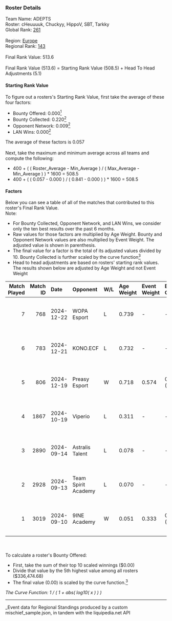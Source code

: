 ### Roster Details<br />
Team Name: ADEPTS<br />
Roster: cHeuuuuk, Chuckyy, HippoV, SBT, Tarkky<br />
Global Rank: [261](../../standings_global_2025_03_01.md)<br />
<br />
Region: [Europe]( ../../standings_europe_2025_03_01.md)<br />
Regional Rank: [143]( ../../standings_europe_2025_03_01.md)<br />
<br />
Final Rank Value:  513.6<br />
<br />
Final Rank Value (513.6) = Starting Rank Value (508.5) + Head To Head Adjustments (5.1)<br />

#### Starting Rank Value<br />
To figure out a rosters's Starting Rank Value, first take the average of these four factors:<br />
- Bounty Offered: 0.000[<sup>1</sup>](#table2)
- Bounty Collected: 0.220[<sup>2</sup>](#table1)
- Opponent Network: 0.009[<sup>2</sup>](#table1)
- LAN Wins: 0.000[<sup>2</sup>](#table1)

The average of these factors is 0.057<br />
<br />
Next, take the maximum and minimum average across all teams and compute the following:<br />
- 400 + ( ( Roster_Average - Min_Average ) / ( Max_Average - Min_Average ) ) * 1600 = 508.5
- 400 + ( ( 0.057 - 0.000 ) / ( 0.841 - 0.000 ) ) * 1600 = 508.5


#### Factors<br />
Below you can see a table of all of the matches that contributed to this roster's Final Rank Value.<br />
Note:<br />

- For Bounty Collected, Opponent Network, and LAN Wins, we consider only the ten best results over the past 6 months.
- Raw values for those factors are multiplied by Age Weight. Bounty and Opponent Network values are also multiplied by Event Weight. The adjusted value is shown in parenthesis.
- The final value for a factor is the total of its adjusted values divided by 10. Bounty Collected is further scaled by the curve function[<sup>3</sup>](#curveFunction)
- Head to head adjustments are based on rosters' starting rank values. The results shown below are adjusted by Age Weight and not Event Weight
<span id="table1"></span><br />


| Match Played | Match ID | Date       | Opponent            | W/L | Age Weight | Event Weight | Bounty Collected | Opponent Network | LAN Wins  | H2H Adj. | Roster                                   |
| -: | -: | :- | :- | :- | :- | :- | :- | :- | :- | -: | :- |
|            7 |      768 | 2024-12-22 | WOPA Esport         | L   | 0.739      | -            | -                | -                | -         |    -3.60 | cHeuuuuk, Chuckyy, HippoV, SBT, Tarkky   |
|            6 |      783 | 2024-12-21 | KONO.ECF            | L   | 0.732      | -            | -                | -                | -         |    -4.74 | cHeuuuuk, Chuckyy, SBT, Tarkky, xReal    |
|            5 |      806 | 2024-12-19 | Preasy Esport       | W   | 0.718      | 0.574        | 0.007 (0.003)    | 0.206 (0.085)    | 0 (0.000) |    16.90 | cHeuuuuk, Chuckyy, HippoV, SBT, Tarkky   |
|            4 |     1867 | 2024-10-19 | Viperio             | L   | 0.311      | -            | -                | -                | -         |    -3.30 | cHeuuuuk, Chuckyy, Oxbrandd, SBT, Tarkky |
|            3 |     2890 | 2024-09-14 | Astralis Talent     | L   | 0.078      | -            | -                | -                | -         |    -0.53 | cHeuuuuk, Chuckyy, Oxbrandd, prn, Tarkky |
|            2 |     2928 | 2024-09-13 | Team Spirit Academy | L   | 0.070      | -            | -                | -                | -         |    -0.14 | cHeuuuuk, Chuckyy, Oxbrandd, prn, Tarkky |
|            1 |     3019 | 2024-09-10 | 9INE Academy        | W   | 0.051      | 0.333        | 0.000 (0.000)    | 0.000 (0.000)    | 0 (0.000) |     0.57 | cHeuuuuk, Chuckyy, Oxbrandd, prn, Tarkky |

<br />
<span id="table2"></span><br />
To calculate a roster's Bounty Offered:<br />

- First, take the sum of their top 10 scaled winnings ($0.00)
- Divide that value by the 5th highest value among all rosters ($336,474.68)
- The final value (0.00) is scaled by the curve function.[<sup>3</sup>](#curveFunction)

<span id="curveFunction"></span>_The Curve Function: 1 / ( 1 + abs( log10( x ) ) )_<br />

---
_Event data for Regional Standings produced by a custom mischief_sample.json, in tandem with the liquipedia.net API<br />
